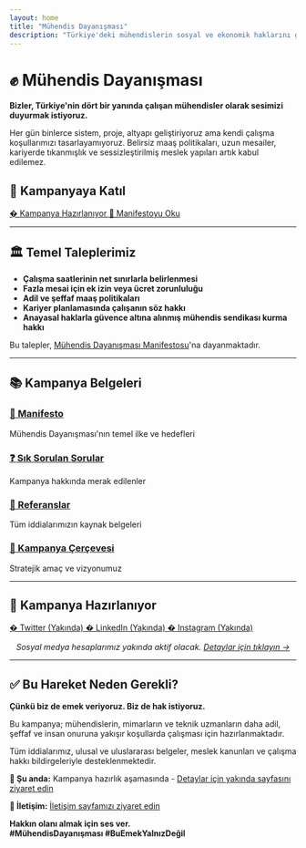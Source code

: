 ```yaml
---
layout: home
title: "Mühendis Dayanışması"
description: "Türkiye'deki mühendislerin sosyal ve ekonomik haklarını görünür kılmak için başlatılan kampanya"
---
```


# ✊ Mühendis Dayanışması

**Bizler, Türkiye'nin dört bir yanında çalışan mühendisler olarak sesimizi duyurmak istiyoruz.**

Her gün binlerce sistem, proje, altyapı geliştiriyoruz ama kendi çalışma koşullarımızı tasarlayamıyoruz. Belirsiz maaş politikaları, uzun mesailer, kariyerde tıkanmışlık ve sessizleştirilmiş meslek yapıları artık kabul edilemez.

## 🎯 Kampanyaya Katıl

<div class="call-to-action">
  <a href="/yakinda/" class="btn btn-primary">
    � Kampanya Hazırlanıyor
  </a>
  <a href="/manifesto/" class="btn btn-secondary">
    📜 Manifestoyu Oku
  </a>
</div>

---

## 🏛️ Temel Taleplerimiz

- **Çalışma saatlerinin net sınırlarla belirlenmesi**
- **Fazla mesai için ek izin veya ücret zorunluluğu**  
- **Adil ve şeffaf maaş politikaları**
- **Kariyer planlamasında çalışanın söz hakkı**
- **Anayasal haklarla güvence altına alınmış mühendis sendikası kurma hakkı**

Bu talepler, [Mühendis Dayanışması Manifestosu](/manifesto/)'na dayanmaktadır.

---

## 📚 Kampanya Belgeleri

<div class="document-grid">
  <div class="document-card">
    <h3><a href="/manifesto/">📜 Manifesto</a></h3>
    <p>Mühendis Dayanışması'nın temel ilke ve hedefleri</p>
  </div>
  
  <div class="document-card">
    <h3><a href="/sss/">❓ Sık Sorulan Sorular</a></h3>
    <p>Kampanya hakkında merak edilenler</p>
  </div>
  
  <div class="document-card">
    <h3><a href="/referanslar/">🔗 Referanslar</a></h3>
    <p>Tüm iddialarımızın kaynak belgeleri</p>
  </div>
  
  <div class="document-card">
    <h3><a href="/kampanya-cercevesi/">🎯 Kampanya Çerçevesi</a></h3>
    <p>Stratejik amaç ve vizyonumuz</p>
  </div>
</div>

---

## 📢 Kampanya Hazırlanıyor

<div class="social-share">
  <a href="/yakinda/" class="social-btn twitter">
    � Twitter (Yakında)
  </a>
  
  <a href="/yakinda/" class="social-btn linkedin">
    � LinkedIn (Yakında)
  </a>
  
  <a href="/yakinda/" class="social-btn facebook">
    � Instagram (Yakında)
  </a>
</div>

<p style="text-align: center; margin-top: 1rem;">
  <em>Sosyal medya hesaplarımız yakında aktif olacak. 
  <a href="/yakinda/">Detaylar için tıklayın →</a></em>
</p>

---

## ✅ Bu Hareket Neden Gerekli?

**Çünkü biz de emek veriyoruz. Biz de hak istiyoruz.**

Bu kampanya; mühendislerin, mimarların ve teknik uzmanların daha adil, şeffaf ve insan onuruna yakışır koşullarda çalışması için hazırlanmaktadır.

Tüm iddialarımız, ulusal ve uluslararası belgeler, meslek kanunları ve çalışma hakkı bildirgeleriyle desteklenmektedir.

**📍 Şu anda:** Kampanya hazırlık aşamasında - [Detaylar için yakında sayfasını ziyaret edin](/yakinda/)

**📧 İletişim:** [İletişim sayfamızı ziyaret edin](/iletisim/)

**Hakkın olanı almak için ses ver.**  
**#MühendisDayanışması #BuEmekYalnızDeğil**
